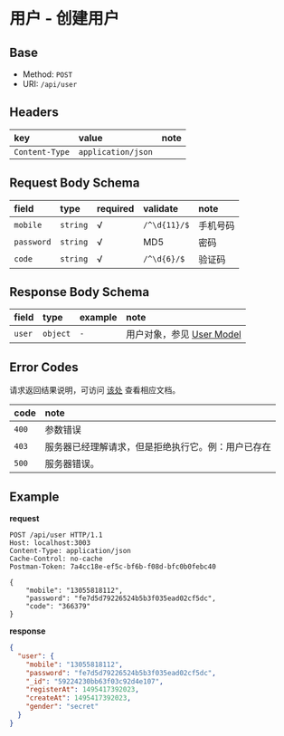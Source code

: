 # 用户 - 创建用户

## Base

* Method: `POST`
* URI: `/api/user`

## Headers

key            | value              | note
:------------- | :----------------- | :----
`Content-Type` | `application/json` |

## Request Body Schema

field      | type     | required | validate            | note
:--------- | :------- | :------- | :------------------ | :-------
`mobile`   | `string` | √        | `/^\d{11}/$`        | 手机号码
`password` | `string` | √        | MD5                 | 密码
`code`     | `string` | √        | `/^\d{6}/$`         | 验证码

## Response Body Schema

field  | type     | example | note
:----- | :------- | :------ | :-------------------------------
`user` | `object` | `-`     | 用户对象，参见 [User Model](../models/user.md)

## Error Codes

请求返回结果说明，可访问 [该处](../../response-format.md) 查看相应文档。

code  | note
:---- | :----------------------
`400` | 参数错误
`403` | 服务器已经理解请求，但是拒绝执行它。例：用户已存在
`500` | 服务器错误。

## Example

**request**

```
POST /api/user HTTP/1.1
Host: localhost:3003
Content-Type: application/json
Cache-Control: no-cache
Postman-Token: 7a4cc18e-ef5c-bf6b-f08d-bfc0b0febc40

{
	"mobile": "13055818112",
	"password": "fe7d5d79226524b5b3f035ead02cf5dc",
	"code": "366379"
}
```

**response**

```json
{
  "user": {
    "mobile": "13055818112",
    "password": "fe7d5d79226524b5b3f035ead02cf5dc",
    "_id": "59224230bb63f03c92d4e107",
    "registerAt": 1495417392023,
    "createAt": 1495417392023,
    "gender": "secret"
  }
}
```
